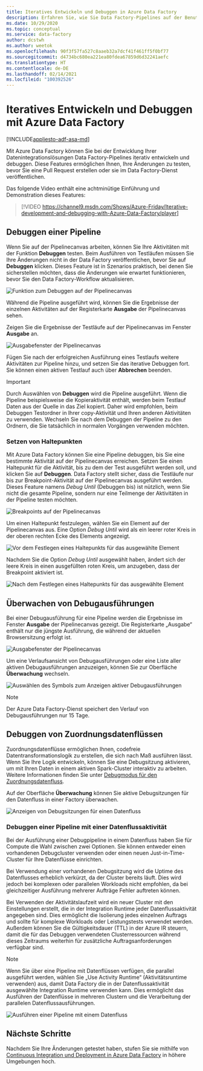 ```yaml
---
title: Iteratives Entwickeln und Debuggen in Azure Data Factory
description: Erfahren Sie, wie Sie Data Factory-Pipelines auf der Benutzeroberfläche von Azure Data Factory iterativ entwickeln und debuggen.
ms.date: 10/29/2020
ms.topic: conceptual
ms.service: data-factory
author: dcstwh
ms.author: weetok
ms.openlocfilehash: 90f3f57fa527c8aaeb32a7dcf41f461ff5f0bf77
ms.sourcegitcommit: d4734bc680ea221ea80fdea67859d6d32241aefc
ms.translationtype: HT
ms.contentlocale: de-DE
ms.lasthandoff: 02/14/2021
ms.locfileid: "100392526"
---
```

# <a name="iterative-development-and-debugging-with-azure-data-factory"></a>Iteratives Entwickeln und Debuggen mit Azure Data Factory
[!INCLUDE[appliesto-adf-asa-md](includes/appliesto-adf-asa-md.md)]

Mit Azure Data Factory können Sie bei der Entwicklung Ihrer Datenintegrationslösungen Data Factory-Pipelines iterativ entwickeln und debuggen. Diese Features ermöglichen Ihnen, Ihre Änderungen zu testen, bevor Sie eine Pull Request erstellen oder sie im Data Factory-Dienst veröffentlichen. 

Das folgende Video enthält eine achtminütige Einführung und Demonstration dieses Features:

> [!VIDEO https://channel9.msdn.com/Shows/Azure-Friday/Iterative-development-and-debugging-with-Azure-Data-Factory/player]

## <a name="debugging-a-pipeline"></a>Debuggen einer Pipeline

Wenn Sie auf der Pipelinecanvas arbeiten, können Sie Ihre Aktivitäten mit der Funktion **Debuggen** testen. Beim Ausführen von Testläufen müssen Sie Ihre Änderungen nicht in der Data Factory veröffentlichen, bevor Sie auf **Debuggen** klicken. Dieses Feature ist in Szenarios praktisch, bei denen Sie sicherstellen möchten, dass die Änderungen wie erwartet funktionieren, bevor Sie den Data Factory-Workflow aktualisieren.

![Funktion zum Debuggen auf der Pipelinecanvas](media/iterative-development-debugging/iterative-development-1.png)

Während die Pipeline ausgeführt wird, können Sie die Ergebnisse der einzelnen Aktivitäten auf der Registerkarte **Ausgabe** der Pipelinecanvas sehen.

Zeigen Sie die Ergebnisse der Testläufe auf der Pipelinecanvas im Fenster **Ausgabe** an.

![Ausgabefenster der Pipelinecanvas](media/iterative-development-debugging/iterative-development-2.png)

Fügen Sie nach der erfolgreichen Ausführung eines Testlaufs weitere Aktivitäten zur Pipeline hinzu, und setzen Sie das iterative Debuggen fort. Sie können einen aktiven Testlauf auch über **Abbrechen** beenden.

> [!IMPORTANT]
> Durch Auswählen von **Debuggen** wird die Pipeline ausgeführt. Wenn die Pipeline beispielsweise die Kopieraktivität enthält, werden beim Testlauf Daten aus der Quelle in das Ziel kopiert. Daher wird empfohlen, beim Debuggen Testordner in Ihrer copy-Aktivität und Ihren anderen Aktivitäten zu verwenden. Wechseln Sie nach dem Debuggen der Pipeline zu den Ordnern, die Sie tatsächlich in normalen Vorgängen verwenden möchten.

### <a name="setting-breakpoints"></a>Setzen von Haltepunkten

Mit Azure Data Factory können Sie eine Pipeline debuggen, bis Sie eine bestimmte Aktivität auf der Pipelinecanvas erreichen. Setzen Sie einen Haltepunkt für die Aktivität, bis zu dem der Test ausgeführt werden soll, und klicken Sie auf **Debuggen**. Data Factory stellt sicher, dass die Testläufe nur bis zur Breakpoint-Aktivität auf der Pipelinecanvas ausgeführt werden. Dieses Feature namens *Debug Until* (Debuggen bis) ist nützlich, wenn Sie nicht die gesamte Pipeline, sondern nur eine Teilmenge der Aktivitäten in der Pipeline testen möchten.

![Breakpoints auf der Pipelinecanvas](media/iterative-development-debugging/iterative-development-3.png)

Um einen Haltepunkt festzulegen, wählen Sie ein Element auf der Pipelinecanvas aus. Eine Option *Debug Until* wird als ein leerer roter Kreis in der oberen rechten Ecke des Elements angezeigt.

![Vor dem Festlegen eines Haltepunkts für das ausgewählte Element](media/iterative-development-debugging/iterative-development-4.png)

Nachdem Sie die Option *Debug Until* ausgewählt haben, ändert sich der leere Kreis in einen ausgefüllten roten Kreis, um anzugeben, dass der Breakpoint aktiviert ist.

![Nach dem Festlegen eines Haltepunkts für das ausgewählte Element](media/iterative-development-debugging/iterative-development-5.png)

## <a name="monitoring-debug-runs"></a>Überwachen von Debugausführungen

Bei einer Debugausführung für eine Pipeline werden die Ergebnisse im Fenster **Ausgabe** der Pipelinecanvas gezeigt. Die Registerkarte „Ausgabe“ enthält nur die jüngste Ausführung, die während der aktuellen Browsersitzung erfolgt ist. 

![Ausgabefenster der Pipelinecanvas](media/iterative-development-debugging/iterative-development-2.png)

Um eine Verlaufsansicht von Debugausführungen oder eine Liste aller aktiven Debugausführungen anzuzeigen, können Sie zur Oberfläche **Überwachung** wechseln. 

![Auswählen des Symbols zum Anzeigen aktiver Debugausführungen](media/iterative-development-debugging/view-debug-runs.png)

> [!NOTE]
> Der Azure Data Factory-Dienst speichert den Verlauf von Debugausführungen nur 15 Tage. 

## <a name="debugging-mapping-data-flows"></a>Debuggen von Zuordnungsdatenflüssen

Zuordnungsdatenflüsse ermöglichen Ihnen, codefreie Datentransformationslogik zu erstellen, die sich nach Maß ausführen lässt. Wenn Sie Ihre Logik entwickeln, können Sie eine Debugsitzung aktivieren, um mit Ihren Daten in einem aktiven Spark-Cluster interaktiv zu arbeiten. Weitere Informationen finden Sie unter [Debugmodus für den Zuordnungsdatenfluss](concepts-data-flow-debug-mode.md).

Auf der Oberfläche **Überwachung** können Sie aktive Debugsitzungen für den Datenfluss in einer Factory überwachen.

![Anzeigen von Debugsitzungen für einen Datenfluss](media/iterative-development-debugging/view-dataflow-debug-sessions.png)
 
### <a name="debugging-a-pipeline-with-a-data-flow-activity"></a>Debuggen einer Pipeline mit einer Datenflussaktivität

Bei der Ausführung einer Debugpipeline in einem Datenfluss haben Sie für Compute die Wahl zwischen zwei Optionen. Sie können entweder einen vorhandenen Debugcluster verwenden oder einen neuen Just-in-Time-Cluster für Ihre Datenflüsse einrichten.

Bei Verwendung einer vorhandenen Debugsitzung wird die Uptime des Datenflusses erheblich verkürzt, da der Cluster bereits läuft. Dies wird jedoch bei komplexen oder parallelen Workloads nicht empfohlen, da bei gleichzeitiger Ausführung mehrerer Aufträge Fehler auftreten können.

Bei Verwenden der Aktivitätslaufzeit wird ein neuer Cluster mit den Einstellungen erstellt, die in der Integration Runtime jeder Datenflussaktivität angegeben sind. Dies ermöglicht die Isolierung jedes einzelnen Auftrags und sollte für komplexe Workloads oder Leistungstests verwendet werden. Außerdem können Sie die Gültigkeitsdauer (TTL) in der Azure IR steuern, damit die für das Debuggen verwendeten Clusterressourcen während dieses Zeitraums weiterhin für zusätzliche Auftragsanforderungen verfügbar sind.

> [!NOTE]
> Wenn Sie über eine Pipeline mit Datenflüssen verfügen, die parallel ausgeführt werden, wählen Sie „Use Activity Runtime“ (Aktivitätsruntime verwenden) aus, damit Data Factory die in der Datenflussaktivität ausgewählte Integration Runtime verwenden kann. Dies ermöglicht das Ausführen der Datenflüsse in mehreren Clustern und die Verarbeitung der parallelen Datenflussausführungen.

![Ausführen einer Pipeline mit einem Datenfluss](media/iterative-development-debugging/iterative-development-dataflow.png)

## <a name="next-steps"></a>Nächste Schritte

Nachdem Sie Ihre Änderungen getestet haben, stufen Sie sie mithilfe von [Continuous Integration und Deployment in Azure Data Factory](continuous-integration-deployment.md) in höhere Umgebungen hoch.
